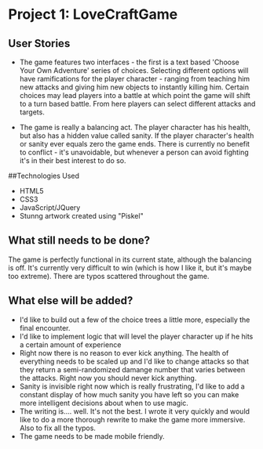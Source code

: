 # Project 1: LoveCraftGame

## User Stories

* The game features two interfaces - the first is a text based 'Choose Your Own Adventure' series of choices. Selecting different options will have ramifications for the player character - ranging from teaching him new attacks and giving him new objects to instantly killing him. Certain choices may lead players into a battle at which point the game will shift to a turn based battle. From here players can select different attacks and targets.

* The game is really a balancing act. The player character has his health, but also has a hidden value called sanity. If the player character's health or sanity ever equals zero the game ends. There is currently no benefit to conflict - it's unavoidable, but whenever a person can avoid fighting it's in their best interest to do so.

##Technologies Used
* HTML5
* CSS3
* JavaScript/JQuery
* Stunng artwork created using "Piskel"

## What still needs to be done?
The game is perfectly functional in its current state, although the balancing is off. It's currently very difficult to win (which is how I like it, but it's maybe too extreme). There are typos scattered throughout the game.

## What else will be added?
* I'd like to build out a few of the choice trees a little more, especially the final encounter.
* I'd like to implement logic that will level the player character up if he hits a certain amount of experience
* Right now there is no reason to ever kick anything. The health of everything needs to be scaled up and I'd like to change attacks so that they return a semi-randomized damange number that varies between the attacks. Right now you should never kick anything.
* Sanity is invisible right now which is really frustrating, I'd like to add a constant display of how much sanity you have left so you can make more intelligent decisions about when to use magic.
* The writing is.... well. It's not the best. I wrote it very quickly and would like to do a more thorough rewrite to make the game more immersive. Also to fix all the typos.
* The game needs to be made mobile friendly.